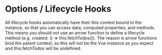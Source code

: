 # Options / Lifecycle Hooks

All lifecycle hooks automatically have their this context bound to the instance, so that you can access data, computed properties, and methods. This means you should not use an arrow function to define a lifecycle method (e.g. created: () => this.fetchTodos()). The reason is arrow functions bind the parent context, so this will not be the Vue instance as you expect and this.fetchTodos will be undefined.

